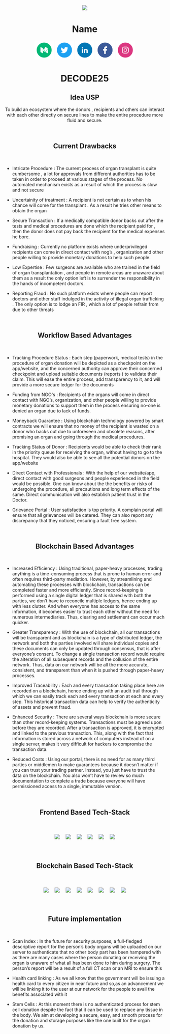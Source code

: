 <div align = "center">

<img height=200px src= "https://github.com/DECODE25/optim/blob/master/optim_logo.png">

<h1>Name</h1>

<a href=""><img src="https://github.com/aritraroy/social-icons/blob/master/medium-icon.png?raw=true" width="60"></a>
<a href=""><img src="https://github.com/aritraroy/social-icons/blob/master/twitter-icon.png?raw=true" width="60"></a>
<a href=""><img src="https://github.com/aritraroy/social-icons/blob/master/linkedin-icon.png?raw=true" width="60"></a>
<a href=""><img src="https://github.com/aritraroy/social-icons/blob/master/facebook-icon.png?raw=true" width="60"></a>
<a href=""><img src="https://github.com/aritraroy/social-icons/blob/master/instagram-icon.png?raw=true" width="60"></a>

# DECODE25


## Idea USP

To build an ecosystem where the donors , recipients and others can interact with each other directly on secure lines to make the entire procedure more fluid and secure.

<br>

## Current Drawbacks

<br>
<div align = "left">


 -  Intricate Procedure :  The current process of organ transplant is quite cumbersome , a lot for approvals from    different authorities has to be taken  in order to proceed at various stages of the process. No automated mechanism exists as a result of which the process is slow and not secure


 - Uncertainity of treatment : A recipient is not certain as to when his chance will come for the transplant . As a result he tries other means to obtain the organ

 - Secure Transaction : If a medically compatible donor backs out after the tests and medical procedures are done which the recipient paid for , then the donor does not pay back the recipient for the medical expenses he bore.

 - Fundraising : Currently no platform exists where underprivileged recipients can come in direct contact with nog’s , organization and other people willing to provide monetary donations to help such people.

 - Low Expertise : Few surgeons are available who are trained in the field of organ transplantation , and people in remote areas are unaware about them as a result the only option left is to surrender the responsibility in the hands of incompetent doctors.

 - Reporting Fraud : No such platform exists where people can report doctors and other staff indulged in the activity of illegal organ trafficking . The only option is to lodge an FIR , which  a lot of people refrain from due to other threats
 </div>
 
<br>

## Workflow Based Advantages

<br>
<div align = "left">

 - Tracking Procedure Status : Each step (paperwork, medical tests) in the procedure of organ donation will be depicted as a checkpoint on the app/website, and the concerned authority can approve their concerned checkpoint and upload suitable documents (reports ) to validate their claim. This will ease the entire process, add transparency to it, and will provide a more secure ledger for the documents


 - Funding from NGO's : Recipients of the organs will come in direct contact with NGO’s, organization, and other people willing to provide monetary donations to support them in the process ensuring no-one is denied an organ due to lack of funds.

 - Moneyback Guarantee : Using blockchain technology powered by smart contracts we will ensure that no money of the recipient is wasted on a donor who backs out due to unforeseen and obsolete reasons, after promising an organ and going through the medical procedures.

 - Tracking Status of Donor : Recipients would be able to check their rank in the priority queue for receiving the organ, without having to go to the hospital. They would also be able to see all the potential donors on the app/website
 - Direct Contact with Professionals : With the help of our website/app, direct contact with good surgeons and people experienced in the field would be possible. One can know about the the benefits or risks of undergoing the procedure, all precautions and long term effects of the same. Direct communication will also establish patient trust in the Doctor.



 - Grievance Portal : User satisfaction is top priority.
A  complain portal will ensure that all grievances will be catered. They can also report any discrepancy that they noticed, ensuring a fault free system.
 </div>

 <br>

## Blockchain Based Advantages

<br>
<div align = "left">

 - Increased Efficiency : Using traditional, paper-heavy processes, trading anything is a time-consuming process that is prone to human error and often requires third-party mediation. However, by streamlining and automating these processes with blockchain, transactions can be completed faster and more efficiently. Since record-keeping is performed using a single digital ledger that is shared with both the parties, we don’t have to reconcile multiple ledgers, hence ending up with less clutter. And when everyone has access to the same information, it becomes easier to trust each other without the need for numerous intermediaries. Thus, clearing and settlement can occur much quicker.


 - Greater Transparency : With the use of blockchain, all our transactions will be transparent and as blockchain is a type of distributed ledger, the network and both the parties involved will share individual copies and these documents can only be updated through consensus, that is after everyone’s consent. To change a single transaction record would require the alteration of all subsequent records and the collusion of the entire network. Thus, data on our network will be all the more accurate, consistent, and transparent than when it is pushed through paper-heavy processes.

 - Improved Traceability : Each and every transaction taking place here are recorded on a blockchain, hence ending up with an audit trail through which we can easily track each and every transaction at each and every step. This historical transaction data can help to verify the authenticity of assets and prevent fraud.

 - Enhanced Security : There are several ways blockchain is more secure than other record-keeping systems. Transactions must be agreed upon before they are recorded. After a transaction is approved, it is encrypted and linked to the previous transaction. This, along with the fact that information is stored across a network of computers instead of on a single server, makes it very difficult for hackers to compromise the transaction data.
 - Reduced Costs : Using our portal, there is no need for as many third parties or middlemen to make guarantees because it doesn’t matter if you can trust your trading partner. Instead, you just have to trust the data on the blockchain. You also won’t have to review so much documentation to complete a trade because everyone will have permissioned access to a single, immutable version.

 </div>


 <br>

## Frontend Based Tech-Stack

<br>




<p float="left" align="middle">

<a href="https://html.com/"><img height=100px style="margin:7.5px" src= "https://www.w3.org/html/logo/downloads/HTML5_Badge_512.png"></a>
<a href="https://www.w3schools.com/css/"><img height=100px style="margin:7.5px" src= "https://cdn.iconscout.com/icon/free/png-512/css-118-569410.png"></a>
<a href="https://www.javascript.com/"><img height=100px style="margin:7.5px" src= "https://banner2.cleanpng.com/20180417/fsw/kisspng-javascript-node-js-angularjs-jquery-github-5ad5a9c7373410.5023404615239520712261.jpg"></a>
<a href="https://reactjs.org/"><img height=100px style="margin:7.5px" src= "https://cdn.worldvectorlogo.com/logos/react.svg"></a>
<a href="https://web3js.readthedocs.io/en/v1.3.0/"><img height=100px style="margin:7.5px" src= "https://i.imgur.com/GX0qzK1.jpg"></a>
<a href="https://flutter.dev/"><img height=100px style="margin:7.5px" src= "https://lh3.googleusercontent.com/proxy/ddvxdfbgcs9ylLHLB1NDpY9gnlylgca0B5oqVG5u4vhhI8k21eJjJhQYAxXuXyuiFHYkfMDfqsq1AV9mq6dyxPM-siulks7zcII7ZcH4gZEw3Uhsh88hNUlOssk"></a>
</p>

 <br>

## Blockchain Based Tech-Stack

<br>




<p float="left" align="middle">

<a href="https://ethereum.org/en/"><img height=100px style="margin:7.5px" src= "https://i.pinimg.com/originals/88/80/b5/8880b59a0d0d9eb470714426c2f371a7.png"></a>
<a href="https://docs.soliditylang.org/en/v0.7.5/"><img height=100px style="margin:7.5px" src= "https://cointral.com/wp-content/uploads/2019/11/solidity-nedir.png"></a>
<a href="https://www.trufflesuite.com/"><img height=100px style="margin:7.5px" src= "https://encrypted-tbn0.gstatic.com/images?q=tbn:ANd9GcQVRwqCmH0v3EjrjBQ5huQN_8NhV1oj4jvU9g&usqp=CAU"></a>
<a href="https://www.trufflesuite.com/drizzle"><img height=100px style="margin:7.5px" src= "https://encrypted-tbn0.gstatic.com/images?q=tbn:ANd9GcTu5Puv-KmV3_WZlzGbhJ3Jbd0u1rBI9e_gGg&usqp=CAU"></a>
<a href="https://matic.network/"><img height=100px style="margin:7.5px" src= "https://encrypted-tbn0.gstatic.com/images?q=tbn:ANd9GcRNxgSVNPxXjQ1P5crZdo9wk4FbRJodcuR4-g&usqp=CAU"></a>
<a href="https://ipfs.io/"><img height=100px style="margin:7.5px" src= "https://miro.medium.com/max/1200/1*xBysnRmAn8n17ZjPMVxfmg.png"></a>
<a href="https://infura.io/"><img height=100px style="margin:7.5px" src= "https://www.trufflesuite.com/img/tutorials/infura/infura.png"></a>
<a href="https://www.rinkeby.io/#stats"><img height=100px style="margin:7.5px" src= "https://www.devprovider.com/wp-content/uploads/2019/02/1N4Xyvmrm-6uMzJcKkU7BMw-1024x512.jpeg"></a>
</p>

 <br>

## Future implementation

<br>

<div align = "left">

 - Scan Index : In the future for security purposes, a full-fledged descriptive report for the person’s body organs will be uploaded on our server to authenticate that no other body part has been hampered with as there are many cases where the person donating or receiving the organ is unaware of what all has been done to him during surgery. The person’s report will be a result of a full CT scan or an MRI to ensure this

 - Health card linking : As we all know that the government will be issuing a health card to every citizen in near future and so,as an advancement we will be linking it to the user at our network for the people to avail the benefits associated with it

 - Stem Cells : At this moment there is no authenticated process for stem cell donation despite the fact that it can be used to replace any tissue in the body. We aim at developing a secure, easy, and smooth process for the donation and storage purposes like the one built for the organ donation by us.


 </div>
